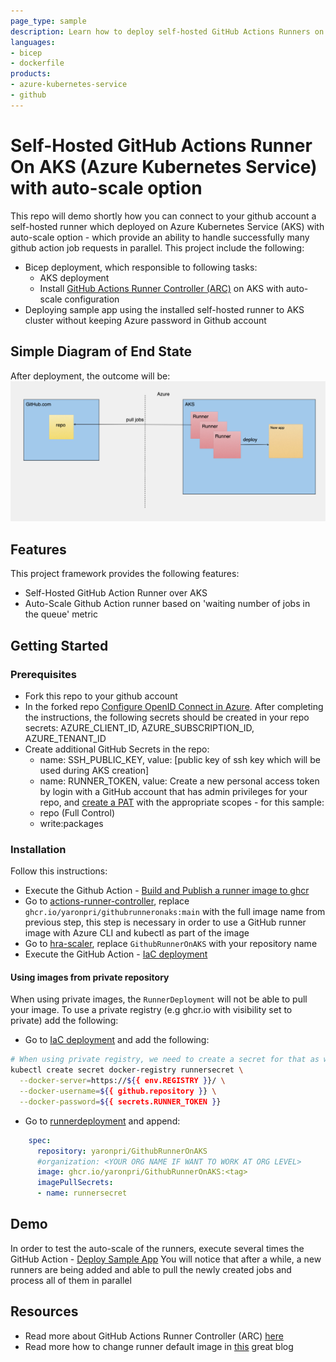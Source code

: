 ```yaml
---
page_type: sample
description: Learn how to deploy self-hosted GitHub Actions Runners on AKS (Azure Kubernetes Service)
languages:
- bicep
- dockerfile
products:
- azure-kubernetes-service
- github
---
```



# Self-Hosted GitHub Actions Runner On AKS (Azure Kubernetes Service) with auto-scale option

This repo will demo shortly how you can connect to your github account a self-hosted runner which deployed on Azure Kubernetes Service (AKS) with auto-scale option - which provide an ability to handle successfully many github action job requests in parallel.
This project include the following: 
- Bicep deployment, which responsible to following tasks:
  - AKS deployment
  - Install [GitHub Actions Runner Controller (ARC)](https://github.com/actions-runner-controller/actions-runner-controller/blob/master/docs/detailed-docs.md) on AKS with auto-scale configuration
- Deploying sample app using the installed self-hosted runner to AKS cluster without keeping Azure password in Github account

## Simple Diagram of End State
After deployment, the outcome will be:
![alt text](image/sketch.png)

## Features

This project framework provides the following features:

* Self-Hosted GitHub Action Runner over AKS
* Auto-Scale Github Action runner based on 'waiting number of jobs in the queue' metric

## Getting Started

### Prerequisites

- Fork this repo to your github account
- In the forked repo [Configure OpenID Connect in Azure](https://learn.microsoft.com/en-us/azure/developer/github/connect-from-azure?tabs=azure-portal%2Clinux). After completing the instructions, the following secrets should be created in your repo secrets: AZURE_CLIENT_ID, AZURE_SUBSCRIPTION_ID, AZURE_TENANT_ID
- Create additional GitHub Secrets in the repo: 
  - name: SSH_PUBLIC_KEY, value: [public key of ssh key which will be used during AKS creation]
  - name: RUNNER_TOKEN, value: Create a new personal access token by login with a GitHub account that has admin privileges for your repo, and [create a PAT](https://github.com/settings/tokens/new) with the appropriate scopes - for this sample:
  -  repo (Full Control)
  -  write:packages

### Installation

Follow this instructions:

- Execute the Github Action - [Build and Publish a runner image to ghcr](.github/workflows/buildImage.yaml)
- Go to [actions-runner-controller](runner/actions-runner-controller.yaml), replace ```ghcr.io/yaronpri/githubrunneronaks:main``` with the full image name from previous step, this step is necessary in order to use a GitHub runner image with Azure CLI and kubectl as part of the image
- Go to [hra-scaler](runner/hra-scaler.yaml), replace `GithubRunnerOnAKS` with your repository name
- Execute the GitHub Action - [IaC deployment](.github/workflows/deployIaC.yaml)

#### Using images from private repository

When using private images, the `RunnerDeployment` will not be able to pull your image.
To use a private registry (e.g ghcr.io with visibility set to private) add the following:

- Go to [IaC deployment](.github/workflows/deployIaC.yaml) and add the following:

```bash
# When using private registry, we need to create a secret for that as well
kubectl create secret docker-registry runnersecret \
  --docker-server=https://${{ env.REGISTRY }}/ \
  --docker-username=${{ github.repository }} \
  --docker-password=${{ secrets.RUNNER_TOKEN }}
```

- Go to [runnerdeployment](runner/runnerdeployment.yaml) and append:

```yml
    spec:
      repository: yaronpri/GithubRunnerOnAKS
      #organization: <YOUR ORG NAME IF WANT TO WORK AT ORG LEVEL> 
      image: ghcr.io/yaronpri/GithubRunnerOnAKS:<tag>
      imagePullSecrets:
      - name: runnersecret
```

## Demo

In order to test the auto-scale of the runners, execute several times the GitHub Action - [Deploy Sample App](.github/workflows/deployApp.yaml)
You will notice that after a while, a new runners are being added and able to pull the newly created jobs and process all of them in parallel

## Resources

- Read more about GitHub Actions Runner Controller (ARC) [here](https://github.com/actions-runner-controller/actions-runner-controller/blob/master/docs/detailed-docs.md)
- Read more how to change runner default image in [this](https://freshbrewed.science/2021/12/01/gh-actions.html) great blog

